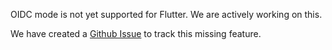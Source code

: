 <amplify-callout>

OIDC mode is not yet supported for Flutter. We are actively working on this. 

We have created a [Github Issue](https://github.com/aws-amplify/amplify-flutter/issues/308) to track this missing feature. 

</amplify-callout>